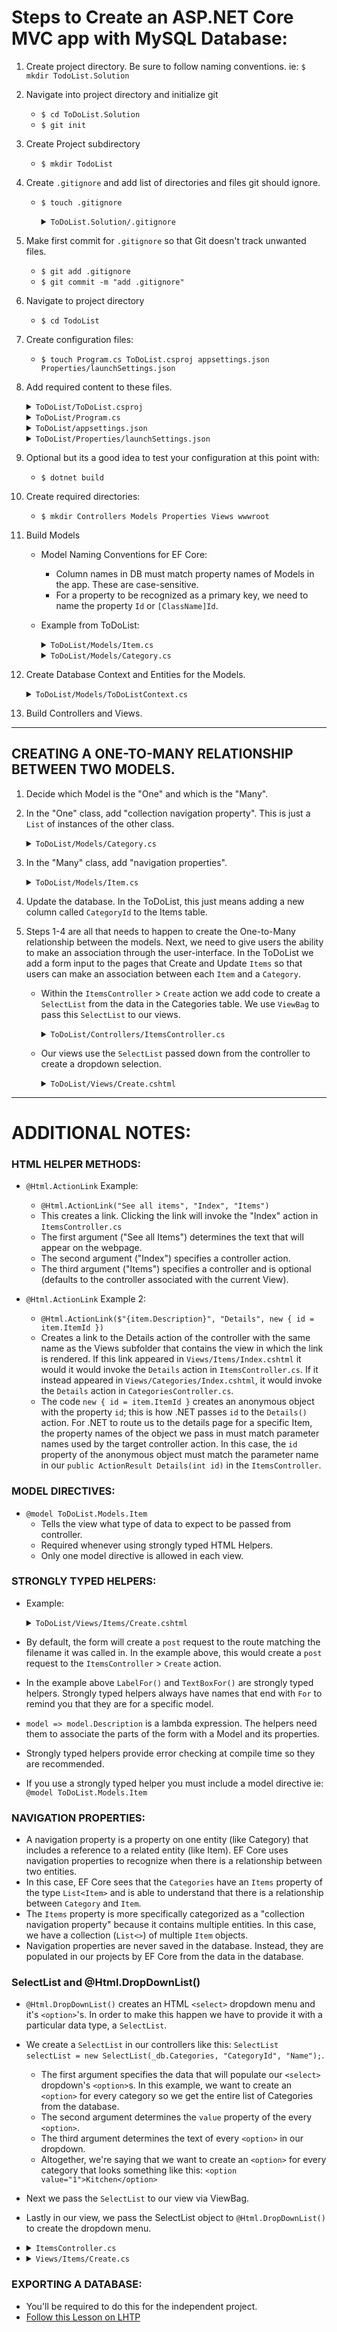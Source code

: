 # Steps to Create an ASP.NET Core MVC app with MySQL Database:
1. Create project directory. Be sure to follow naming conventions. ie: `$ mkdir TodoList.Solution`
2. Navigate into project directory and initialize git 
    - `$ cd ToDoList.Solution`
    - `$ git init`
3. Create Project subdirectory
    - `$ mkdir TodoList`
4. Create `.gitignore` and add list of directories and files git should ignore.
    - `$ touch .gitignore`
      <details><summary><code>ToDoList.Solution/.gitignore</code></summary> 

      ```
      bin
      obj
      appsettings.json
      ```
      </details>
5. Make first commit for `.gitignore` so that Git doesn't track unwanted files.
    - `$ git add .gitignore` 
    - `$ git commit -m "add .gitignore"` 
6. Navigate to project directory
    - `$ cd TodoList` 
7. Create configuration files: 
    - `$ touch Program.cs ToDoList.csproj appsettings.json Properties/launchSettings.json`
8. Add required content to these files.

      <details><summary><code>ToDoList/ToDoList.csproj</code></summary> 

      ```c#
      <Project Sdk="Microsoft.NET.Sdk.Web">

        <PropertyGroup>
          <TargetFramework>net6.0</TargetFramework>
        </PropertyGroup>

        <ItemGroup>
          <PackageReference Include="Microsoft.EntityFrameworkCore" Version="6.0.0" />
          <PackageReference Include="Pomelo.EntityFrameworkCore.MySql"Version="6.0.0" />
        </ItemGroup>

      </Project>
      ```
      </details>
      
      <details><summary><code>ToDoList/Program.cs</code></summary> 

      ```c#
      using Microsoft.AspNetCore.Builder;
      using Microsoft.EntityFrameworkCore;
      using Microsoft.Extensions.DependencyInjection;
      using ToDoList.Models;
      // be sure to change the namespace to match your project
      namespace ToDoList
      {
        class Program
        {
          static void Main(string[] args)
          {
          
            WebApplicationBuilder builder = WebApplication.CreateBuilder(args);

            builder.Services.AddControllersWithViews();
            // be sure to update the line below for your project
            builder.Services.AddDbContext<ToDoListContext>(
                              dbContextOptions => dbContextOptions
                                .UseMySql(
                                  builder.Configuration     ["ConnectionStrings:DefaultConnection"],      ServerVersion.AutoDetect(builder.   Configuration    ["ConnectionStrings:DefaultConnection"]
                                )
                              )
                            );

            WebApplication app = builder.Build();

            app.UseDeveloperExceptionPage();
            app.UseHttpsRedirection();
            app.UseStaticFiles();

            app.UseRouting();

            app.MapControllerRoute(
                name: "default",
                pattern: "{controller=Home}/{action=Index}/{id?}");

            app.Run();
          }
        }
      }
      ```
      </details>

      <details><summary><code>ToDoList/appsettings.json</code></summary> 

      ```json
      {
        "ConnectionStrings": {
            "DefaultConnection": "Server=localhost;Port=3306;database=[YOUR-DATABASE-NAME];uid=root;pwd=[YOUR-MySQL-PASSWORD];"
          }
      }
      ```
      </details>

      <details><summary><code>ToDoList/Properties/launchSettings.json</code></summary> 

      ```json
      {
          "profiles": {
            "development": {
            "commandName": "Project",
            "dotnetRunMessages": true,
            "launchBrowser": true,
            "applicationUrl": "https://localhost:5001;http://localhost:5000",
            "environmentVariables": {
              "ASPNETCORE_ENVIRONMENT": "Development"
            }
          },
          "production": {
             "commandName": "Project",
             "dotnetRunMessages": true,
             "launchBrowser": true,
             "applicationUrl": "https://localhost:5001;http://localhost:5000",
             "environmentVariables": {
               "ASPNETCORE_ENVIRONMENT": "Production"
             }
           }
         }
      }
      ```
      </details>

9. Optional but its a good idea to test your configuration at this point with: 
    - `$ dotnet build`
10. Create required directories: 
    - `$ mkdir Controllers Models Properties Views wwwroot`
11. Build Models
    -  Model Naming Conventions for EF Core:
        - Column names in DB must match property names of Models in the app. These are case-sensitive.
        - For a property to be recognized as a primary key, we need to name the property `Id` or `[ClassName]Id`.
    - Example from ToDoList:
      <details><summary><code>ToDoList/Models/Item.cs</code></summary> 

      ```c#
      namespace ToDoList.Models
      {
        public class Item
        {
          // Property names must match DB column names exactly.
          // Be sure to use either Id or [ClassNameId]
          public int ItemId { get; set; }
          public string Description { get; set; }
        }
      }
      ```
      </details>

        <details><summary><code>ToDoList/Models/Category.cs</code></summary> 

      ```c#
      namespace ToDoList.Models
      {
        public class Category
        {
          public int CategoryId { get; set; }
          public string Name { get; set; }
        }
      }
      ```
      </details>

12. Create Database Context and Entities for the Models.
    <details><summary><code>ToDoList/Models/ToDoListContext.cs</code></summary> 

    ```c#
    using Microsoft.EntityFrameworkCore;

    namespace ToDoList.Models
    {
      public class ToDoListContext : DbContext
      {
        public DbSet<Item> Items { get; set; }
        public DbSet<Category> Categories {get; set;}
        
        public ToDoListContext(DbContextOptions     options) : base(options) { }
      }
    }
    ```
    </details>

13. Build Controllers and Views.

<hr />

## CREATING A ONE-TO-MANY RELATIONSHIP BETWEEN TWO MODELS.
1. Decide which Model is the "One" and which is the "Many".
2. In the "One" class, add "collection navigation property". This is just a `List` of instances of the other class.
    <details><summary><code>ToDoList/Models/Category.cs</code></summary>

      ```c#
      using System.Collections.Generi   
      namespace ToDoList.Models
      {
        public class Category
        {
          public int CategoryId { get; set; }
          public string Name { get; set; }
          // The line below is new. This is the "collection navigation property"
          public List<Item> Items { get; set; }
        }
      }
      ```
    </details>

3. In the "Many" class, add "navigation properties". 

    <details><summary><code>ToDoList/Models/Item.cs</code></summary> 

      ```c#
      namespace ToDoList.Models
      {
        public class Item
        {
          public int ItemId { get; set; }
          public string Description { get; set; }
          // the next two lines are new. These are the "navigation properties" used to create the relationship
          public int CategoryId { get; set; }
          public Category Category { get; set; }
        }
      }
      ```
    </details>

4. Update the database. In the ToDoList, this just means adding a new column called `CategoryId` to the Items table.
5. Steps 1-4 are all that needs to happen to create the One-to-Many relationship between the models. Next, we need to give users the ability to make an association through the user-interface. In the ToDoList we add a form input to the pages that Create and Update `Items` so that users can make an association between each `Item` and a `Category`.
    - Within the `ItemsController` > `Create` action we add code to create a `SelectList` from the data in the Categories table. We use `ViewBag` to pass this `SelectList` to our views. 

      <details><summary><code>ToDoList/Controllers/ItemsController.cs</code></summary> 

        ```c#
          public ActionResult Create()
          {
            SelectList selectList = new SelectList(_db.Categories, "CategoryId", "Name");
            ViewBag.CategoryId = selectList;
            return View();
          }
        ```
      </details>

    - Our views use the `SelectList` passed down from the controller to create a dropdown selection.  
       <details><summary><code>ToDoList/Views/Create.cshtml</code></summary> 

      ```c#
      @{
        Layout = "_Layout";
      }
      
      @model ToDoList.Models.Item
      <p><strong>NOTE:</strong> You need to have at least one category before you can add an item!</p>
      <p>Go to @Html.ActionLink("this page", "Create", "Categories") to create a category.</p>
      <h4>Add a new item</h4>
      @using (Html.BeginForm())
      {
        @Html.LabelFor(model => model.Description)
        @Html.TextBoxFor(model => model.Description)
      
        @Html.LabelFor(model => model.Category)
        // The SelectList passed from the controller to the view via ViewBag is used to create a dropdown menu 
        // with an option for a user to select any existing category.
        @Html.DropDownList("CategoryId")
        
        <input type="submit" value="Add new item" />
      }
      <p>@Html.ActionLink("Show all items", "Index")</p>
      ```
      </details>
<hr />
    
# ADDITIONAL NOTES:

### HTML HELPER METHODS:
- `@Html.ActionLink` Example:
    - `@Html.ActionLink("See all items", "Index", "Items")`
    - This creates a link. Clicking the link will invoke the "Index" action   in `ItemsController.cs` 
    - The first argument ("See all Items") determines the text that will  appear on the webpage.
    - The second argument ("Index") specifies a controller action.
    - The third argument ("Items") specifies a controller and is optional (defaults to the controller associated with the current View).
    
- `@Html.ActionLink` Example 2:
  - `@Html.ActionLink($"{item.Description}", "Details", new { id = item.ItemId })`
  - Creates a link to the Details action of the controller with the same name as the Views subfolder that contains the view in which the link is rendered. If this link appeared in `Views/Items/Index.cshtml` it would it would invoke the `Details` action in `ItemsController.cs`. If it instead appeared in `Views/Categories/Index.cshtml`, it would invoke the `Details` action in `CategoriesController.cs`.
  - The code `new { id = item.ItemId }` creates an anonymous object with the property `id`; this is how .NET passes `id` to the `Details()` action. For .NET to route us to the details page for a specific Item, the property names of the object we pass in must match parameter names used by the target controller action. In this case, the `id` property of the anonymous object must match the parameter name in our `public ActionResult Details(int id)` in the `ItemsController`.

### MODEL DIRECTIVES:
  - `@model ToDoList.Models.Item`
    - Tells the view what type of data to expect to be passed from controller.
    - Required whenever using strongly typed HTML Helpers.
    - Only one model directive is allowed in each view.

### STRONGLY TYPED HELPERS:
  - Example:
    <details><summary><code>ToDoList/Views/Items/Create.cshtml</code></summary> 
    
    ```c#
    @using (Html.BeginForm())
    {
      @Html.LabelFor(model => model.Description)
      @Html.TextBoxFor(model => model.Description)
      <input type="submit" value="Add new item" />
    }
    ```
    </details>

  - By default, the form will create a `post` request to the route matching the filename it was called in. In the example above, this would create a `post` request to the `ItemsController` > `Create` action.
  - In the example above `LabelFor()` and `TextBoxFor()` are strongly typed helpers. Strongly typed helpers always have names that end with `For` to remind you that they are for a specific model.
  - `model => model.Description` is a lambda expression. The helpers need them to associate the parts of the form with a Model and its properties.
  - Strongly typed helpers provide error checking at compile time so they are recommended.
  - If you use a strongly typed helper you must include a model directive ie: `@model ToDoList.Models.Item`

### NAVIGATION PROPERTIES:
  - A navigation property is a property on one entity (like Category) that includes a reference to a related entity (like Item). EF Core uses navigation properties to recognize when there is a relationship between two entities.
  - In this case, EF Core sees that the `Categories` have an `Items` property of the type `List<Item>` and is able to understand that there is a relationship between `Category` and `Item`.
  - The `Items` property is more specifically categorized as a "collection navigation property" because it contains multiple entities. In this case, we have a collection (`List<>`) of multiple `Item` objects.
  - Navigation properties are never saved in the database. Instead, they are populated in our projects by EF Core from the data in the database.

### SelectList and @Html.DropDownList()

  - `@Html.DropDownList()` creates an HTML `<select>` dropdown menu and it's `<option>`'s. In order to make this happen we have to provide it with a particular data type, a `SelectList`.
  - We create a `SelectList` in our controllers like this: `SelectList selectList = new SelectList(_db.Categories, "CategoryId", "Name");`.
    - The first argument specifies the data that will populate our `<select>` dropdown's `<option>`s. In this example, we want to create an `<option>` for every category so we get the entire list of Categories from the database.
    - The second argument determines the `value` property of the every `<option>`.
    - The third argument determines the text of every `<option>` in our dropdown.
    - Altogether, we're saying that we want to create an `<option>` for every category that looks something like this: `<option value="1">Kitchen</option>` 
  - Next we pass the `SelectList` to our view via ViewBag.
  - Lastly in our view, we pass the SelectList object to `@Html.DropDownList()` to create the dropdown menu.

  - <details><summary><code>ItemsController.cs</code></summary> 
    
    ```c#
    public ActionResult Create()
    {
      // Create SelectList from the Categories table, 
      SelectList selectList = new SelectList(_db.Categories, "CategoryId", "Name");
      // Add a property (CategoryId) to the ViewBag object and use it to 
      // pass selectList to Views/Items/Create.cshtml
      ViewBag.CategoryId = selectList;
      return View();
    }
    ```
    </details>

  - <details><summary><code>Views/Items/Create.cs</code></summary> 
  
    ```c#
    @{
      Layout = "_Layout";
    }

    @model ToDoList.Models.Item
    <p><strong>NOTE:</strong> You need to have at least one category before you can add an item!</p>
    <p>Go to @Html.ActionLink("this page", "Create", "Categories") to create a category.</p>
    <h4>Add a new item</h4>
    @using (Html.BeginForm())
    {
      @Html.LabelFor(model => model.Description)
      @Html.TextBoxFor(model => model.Description)

      @Html.LabelFor(model => model.Category)
      // The line below creates the <select> dropdown menu using the data passed in from the controller and ViewBag.CategoryId
      @Html.DropDownList("CategoryId")

      <input type="submit" value="Add new item" />
    }
    <p>@Html.ActionLink("Show all items", "Index")</p>
    ```
  </details>

### EXPORTING A DATABASE:
- You'll be required to do this for the independent project. 
- [Follow this Lesson on LHTP](https://www.learnhowtoprogram.com/c-and-net-part-time/database-basics/creating-a-test-database-exporting-and-importing-databases-with-mysql-workbench)
